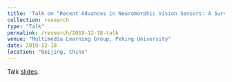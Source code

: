 ```yaml
---
title: 'Talk on "Recent Advances in Neuromorphic Vision Sensors: A Survey"'
collection: research
type: "Talk"
permalink: /research/2019-12-18-talk
venue: "Multimedia Learning Group, Peking University"
date: 2019-12-18
location: "Beijing, China"
---
```


Talk <a href="https://jianing-li.github.io/files/recent_advances_in_neuromorphic_vision_sensors_a_survey.pdf" target="_blank">slides</a>.